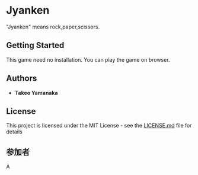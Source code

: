 # Jyanken

"Jyanken" means rock,paper,scissors.

## Getting Started

This game need no installation. You can play the game on browser.

## Authors

* **Takeo Yamanaka**

## License

This project is licensed under the MIT License - see the [LICENSE.md](LICENSE.md) file for details

## 参加者

A
